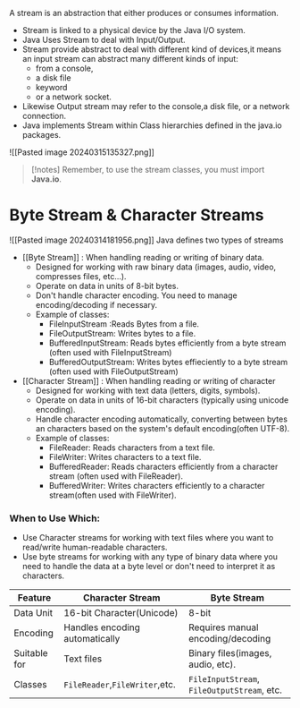 A stream is an abstraction that either produces or consumes information.
- Stream is linked to a physical device by the Java I/O system.
- Java Uses Stream to deal with Input/Output.
- Stream provide abstract to deal with different kind of devices,it means an input stream can abstract many different kinds of input:
	- from a console,
	- a disk file
	- keyword
	- or a network socket.
- Likewise Output stream may refer to the console,a disk file, or a network connection.
- Java implements Stream within Class hierarchies defined in the java.io packages.


![[Pasted image 20240315135327.png]]
 
> [!notes]
> Remember, to use the stream classes, you must import **Java.io**.
# Byte Stream & Character Streams


![[Pasted image 20240314181956.png]]
Java defines two types of streams
- [[Byte Stream]] : When handling reading or writing of binary data.
	- Designed for working with raw binary data (images, audio, video, compresses files, etc...).
	- Operate on data in units of 8-bit bytes.
	- Don't handle character encoding. You need to manage encoding/decoding if necessary.
	- Example of classes:
		- FileInputStream :Reads Bytes from a file.
		- FileOutputStream: Writes bytes to a file.
		- BufferedInputStream: Reads bytes efficiently from a byte stream (often used with FileInputStream) 
		- BufferedOutputStream: Writes bytes effieciently to a byte stream (often used with FileOutputStream)
- [[Character Stream]] : When handling reading or writing of character
	- Designed for working with text data (letters, digits, symbols).
	- Operate on data in units of 16-bit characters (typically using unicode encoding).
	- Handle character encoding automatically, converting between bytes an characters based on the system's default encoding(often UTF-8).
	- Example of classes:
		- FileReader: Reads characters from a text file.
		- FileWriter: Writes characters to a text file.
		- BufferedReader: Reads characters efficiently from a character stream (often used with FileReader).
		- BufferedWriter: Writes characters efficiently to a character stream(often used with FileWriter).
### When to Use Which:
- Use Character streams for working with text files where you want to read/write human-readable characters.
- Use byte streams for working with any type of binary data where you need to handle the data at a byte level or don't need to interpret it as characters.

| Feature      | Character Stream               | Byte Stream                                 |
| ------------ | ------------------------------ | ------------------------------------------- |
| Data Unit    | 16-bit Character(Unicode)      | 8-bit                                       |
| Encoding     | Handles encoding automatically | Requires manual encoding/decoding           |
| Suitable for | Text files                     | Binary files(images, audio, etc).           |
| Classes      | `FileReader`,`FileWriter`,etc. | `FileInputStream`, `FileOutputStream`, etc. |

